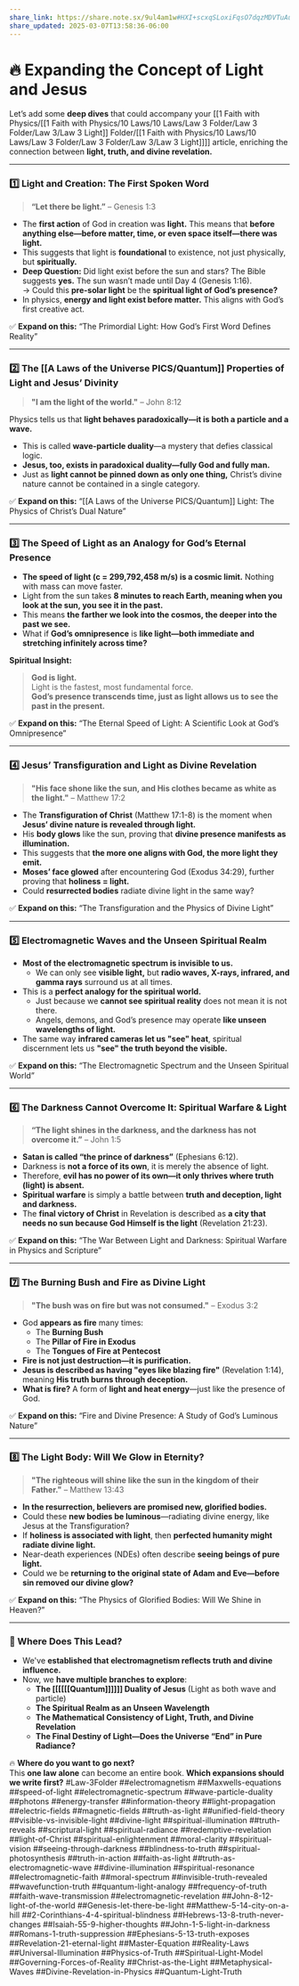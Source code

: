 ```yaml
---
share_link: https://share.note.sx/9ul4am1w#HXI+scxqSLoxiFqsO7dqzMDVTuAuMP4Ce1luuLRS5uE
share_updated: 2025-03-07T13:58:36-06:00
---
```

# **🔥 Expanding the Concept of Light and Jesus**

Let’s add some **deep dives** that could accompany your [[1 Faith with Physics/[[1 Faith with Physics/10 Laws/10 Laws/Law 3 Folder/Law 3 Folder/Law 3/Law 3 Light]] Folder/[[1 Faith with Physics/10 Laws/10 Laws/Law 3 Folder/Law 3 Folder/Law 3/Law 3 Light]]]] article, enriching the connection between **light, truth, and divine revelation.**

---

### **1️⃣ Light and Creation: The First Spoken Word**

> **“Let there be light.”** – Genesis 1:3

- The **first action** of God in creation was **light.** This means that **before anything else—before matter, time, or even space itself—there was light.**
- This suggests that light is **foundational** to existence, not just physically, but **spiritually.**
- **Deep Question:** Did light exist before the sun and stars? The Bible suggests **yes.** The sun wasn’t made until Day 4 (Genesis 1:16).  
    → Could this **pre-solar light** be the **spiritual light of God’s presence?**
- In physics, **energy and light exist before matter.** This aligns with God’s first creative act.

✅ **Expand on this:** “The Primordial Light: How God’s First Word Defines Reality”

---

### **2️⃣ The [[A Laws of the Universe PICS/Quantum]] Properties of Light and Jesus’ Divinity**

> **"I am the light of the world."** – John 8:12

Physics tells us that **light behaves paradoxically—it is both a particle and a wave.**

- This is called **wave-particle duality**—a mystery that defies classical logic.
- **Jesus, too, exists in paradoxical duality—fully God and fully man.**
- Just as **light cannot be pinned down as only one thing,** Christ’s divine nature cannot be contained in a single category.

✅ **Expand on this:** “[[A Laws of the Universe PICS/Quantum]] Light: The Physics of Christ’s Dual Nature”

---

### **3️⃣ The Speed of Light as an Analogy for God’s Eternal Presence**

- **The speed of light (c = 299,792,458 m/s) is a cosmic limit.** Nothing with mass can move faster.
- Light from the sun takes **8 minutes to reach Earth, meaning when you look at the sun, you see it in the past.**
- This means **the farther we look into the cosmos, the deeper into the past we see.**
- What if **God’s omnipresence** is **like light—both immediate and stretching infinitely across time?**

**Spiritual Insight:**

> **God is light.**  
> Light is the fastest, most fundamental force.  
> **God’s presence transcends time, just as light allows us to see the past in the present.**

✅ **Expand on this:** “The Eternal Speed of Light: A Scientific Look at God’s Omnipresence”

---

### **4️⃣ Jesus’ Transfiguration and Light as Divine Revelation**

> **"His face shone like the sun, and His clothes became as white as the light."** – Matthew 17:2

- The **Transfiguration of Christ** (Matthew 17:1-8) is the moment when **Jesus’ divine nature is revealed through light.**
- His **body glows** like the sun, proving that **divine presence manifests as illumination.**
- This suggests that **the more one aligns with God, the more light they emit.**
- **Moses’ face glowed** after encountering God (Exodus 34:29), further proving that **holiness = light.**
- Could **resurrected bodies** radiate divine light in the same way?

✅ **Expand on this:** “The Transfiguration and the Physics of Divine Light”

---

### **5️⃣ Electromagnetic Waves and the Unseen Spiritual Realm**

- **Most of the electromagnetic spectrum is invisible to us.**
    - We can only see **visible light,** but **radio waves, X-rays, infrared, and gamma rays** surround us at all times.
- This is a **perfect analogy for the spiritual world.**
    - Just because we **cannot see spiritual reality** does not mean it is not there.
    - Angels, demons, and God’s presence may operate **like unseen wavelengths of light.**
- The same way **infrared cameras let us "see" heat**, spiritual discernment lets us **"see" the truth beyond the visible.**

✅ **Expand on this:** “The Electromagnetic Spectrum and the Unseen Spiritual World”

---

### **6️⃣ The Darkness Cannot Overcome It: Spiritual Warfare & Light**

> **“The light shines in the darkness, and the darkness has not overcome it.”** – John 1:5

- **Satan is called “the prince of darkness”** (Ephesians 6:12).
- Darkness is **not a force of its own**, it is merely the absence of light.
- Therefore, **evil has no power of its own—it only thrives where truth (light) is absent.**
- **Spiritual warfare** is simply a battle between **truth and deception, light and darkness.**
- The **final victory of Christ** in Revelation is described as **a city that needs no sun because God Himself is the light** (Revelation 21:23).

✅ **Expand on this:** “The War Between Light and Darkness: Spiritual Warfare in Physics and Scripture”

---

### **7️⃣ The Burning Bush and Fire as Divine Light**

> **"The bush was on fire but was not consumed."** – Exodus 3:2

- God **appears as fire** many times:
    - The **Burning Bush**
    - The **Pillar of Fire in Exodus**
    - The **Tongues of Fire at Pentecost**
- **Fire is not just destruction—it is purification.**
- **Jesus is described as having "eyes like blazing fire"** (Revelation 1:14), meaning **His truth burns through deception.**
- **What is fire?** A form of **light and heat energy**—just like the presence of God.

✅ **Expand on this:** “Fire and Divine Presence: A Study of God’s Luminous Nature”

---

### **8️⃣ The Light Body: Will We Glow in Eternity?**

> **"The righteous will shine like the sun in the kingdom of their Father."** – Matthew 13:43

- **In the resurrection, believers are promised new, glorified bodies.**
- Could these **new bodies be luminous**—radiating divine energy, like Jesus at the Transfiguration?
- If **holiness is associated with light**, then **perfected humanity might radiate divine light.**
- Near-death experiences (NDEs) often describe **seeing beings of pure light.**
- Could we be **returning to the original state of Adam and Eve—before sin removed our divine glow?**

✅ **Expand on this:** “The Physics of Glorified Bodies: Will We Shine in Heaven?”

---

### **🔮 Where Does This Lead?**

- We've **established that electromagnetism reflects truth and divine influence.**
- Now, we **have multiple branches to explore**:
    - **The [[[[[[Quantum]]]]]] Duality of Jesus** (Light as both wave and particle)
    - **The Spiritual Realm as an Unseen Wavelength**
    - **The Mathematical Consistency of Light, Truth, and Divine Revelation**
    - **The Final Destiny of Light—Does the Universe “End” in Pure Radiance?**

🔥 **Where do you want to go next?**  
This **one law alone** can become an entire book. **Which expansions should we write first?**
#Law-3Folder
##electromagnetism
##Maxwells-equations
##speed-of-light
##electromagnetic-spectrum
##wave-particle-duality
##photons
##energy-transfer
##information-theory
##light-propagation
##electric-fields
##magnetic-fields
##truth-as-light
##unified-field-theory
##visible-vs-invisible-light
##divine-light
##spiritual-illumination
##truth-reveals
##scriptural-light
##spiritual-radiance
##redemptive-revelation
##light-of-Christ
##spiritual-enlightenment
##moral-clarity
##spiritual-vision
##seeing-through-darkness
##blindness-to-truth
##spiritual-photosynthesis
##truth-in-action
##faith-as-light
##truth-as-electromagnetic-wave
##divine-illumination
##spiritual-resonance
##electromagnetic-faith
##moral-spectrum
##invisible-truth-revealed
##wavefunction-truth
##quantum-light-analogy
##frequency-of-truth
##faith-wave-transmission
##electromagnetic-revelation
##John-8-12-light-of-the-world
##Genesis-let-there-be-light
##Matthew-5-14-city-on-a-hill
##2-Corinthians-4-4-spiritual-blindness
##Hebrews-13-8-truth-never-changes
##Isaiah-55-9-higher-thoughts
##John-1-5-light-in-darkness
##Romans-1-truth-suppression
##Ephesians-5-13-truth-exposes
##Revelation-21-eternal-light
##Master-Equation
##Reality-Laws
##Universal-Illumination
##Physics-of-Truth
##Spiritual-Light-Model
##Governing-Forces-of-Reality
##Christ-as-the-Light
##Metaphysical-Waves
##Divine-Revelation-in-Physics
##Quantum-Light-Truth